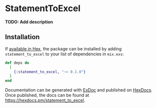 # StatementToExcel

**TODO: Add description**

## Installation

If [available in Hex](https://hex.pm/docs/publish), the package can be installed
by adding `statement_to_excel` to your list of dependencies in `mix.exs`:

```elixir
def deps do
  [
    {:statement_to_excel, "~> 0.1.0"}
  ]
end
```

Documentation can be generated with [ExDoc](https://github.com/elixir-lang/ex_doc)
and published on [HexDocs](https://hexdocs.pm). Once published, the docs can
be found at <https://hexdocs.pm/statement_to_excel>.

